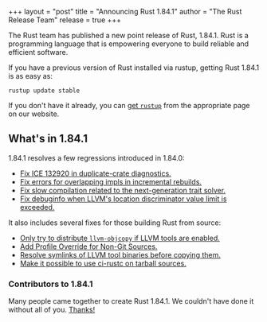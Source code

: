 +++
layout = "post"
title = "Announcing Rust 1.84.1"
author = "The Rust Release Team"
release = true
+++

The Rust team has published a new point release of Rust, 1.84.1. Rust is a
programming language that is empowering everyone to build reliable and
efficient software.

If you have a previous version of Rust installed via rustup, getting Rust
1.84.1 is as easy as:

```
rustup update stable
```

If you don't have it already, you can [get `rustup`][rustup] from the
appropriate page on our website.

[rustup]: https://www.rust-lang.org/install.html

## What's in 1.84.1

1.84.1 resolves a few regressions introduced in 1.84.0:

- [Fix ICE 132920 in duplicate-crate diagnostics.](https://github.com/rust-lang/rust/pull/133304/)
- [Fix errors for overlapping impls in incremental rebuilds.](https://github.com/rust-lang/rust/pull/133828/)
- [Fix slow compilation related to the next-generation trait solver.](https://github.com/rust-lang/rust/pull/135618/)
- [Fix debuginfo when LLVM's location discriminator value limit is exceeded.](https://github.com/rust-lang/rust/pull/135643/)

It also includes several fixes for those building Rust from source:

- [Only try to distribute `llvm-objcopy` if LLVM tools are enabled.](https://github.com/rust-lang/rust/pull/134240/)
- [Add Profile Override for Non-Git Sources.](https://github.com/rust-lang/rust/pull/135433/)
- [Resolve symlinks of LLVM tool binaries before copying them.](https://github.com/rust-lang/rust/pull/135585/)
- [Make it possible to use ci-rustc on tarball sources.](https://github.com/rust-lang/rust/pull/135722/)

### Contributors to 1.84.1

Many people came together to create Rust 1.84.1. We couldn't have done it
without all of you. [Thanks!](https://thanks.rust-lang.org/rust/1.84.1/)
